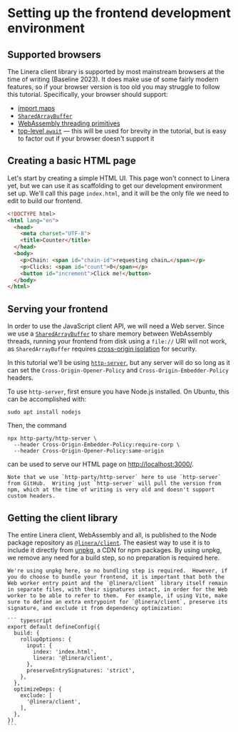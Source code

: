 # Setting up the frontend development environment

## Supported browsers

The Linera client library is supported by most mainstream browsers at
the time of writing (Baseline 2023).  It does make use of some fairly
modern features, so if your browser version is too old you may
struggle to follow this tutorial.  Specifically, your browser should
support:

- [import maps](https://caniuse.com/import-maps)
- [`SharedArrayBuffer`](https://caniuse.com/sharedarraybuffer)
- [WebAssembly threading primitives](https://caniuse.com/wasm-threads)
- [top-level
  `await`](https://caniuse.com/mdn-javascript_operators_await_top_level)
  — this will be used for brevity in the tutorial, but is easy to
  factor out if your browser doesn't support it

## Creating a basic HTML page

Let's start by creating a simple HTML UI.  This page won't connect to
Linera yet, but we can use it as scaffolding to get our development
environment set up.  We'll call this page `index.html`, and it will be
the only file we need to edit to build our frontend.

``` html
<!DOCTYPE html>
<html lang="en">
  <head>
    <meta charset="UTF-8">
    <title>Counter</title>
  </head>
  <body>
    <p>Chain: <span id="chain-id">requesting chain…</span></p>
    <p>Clicks: <span id="count">0</span></p>
    <button id="increment">Click me!</button>
  </body>
</html>
```

## Serving your frontend

In order to use the JavaScript client API, we will need a Web server.
Since we use a
[`SharedArrayBuffer`](https://developer.mozilla.org/en-US/docs/Web/JavaScript/Reference/Global_Objects/SharedArrayBuffer)
to share memory between WebAssembly threads, running your frontend
from disk using a `file://` URI will not work, as `SharedArrayBuffer`
requires [cross-origin
isolation](https://developer.mozilla.org/en-US/docs/Web/API/Window/crossOriginIsolated)
for security.

In this tutorial we'll be using
[`http-server`](https://github.com/http-party/http-server), but any
server will do so long as it can set the `Cross-Origin-Opener-Policy`
and `Cross-Origin-Embedder-Policy` headers.

To use `http-server`, first ensure you have Node.js installed.  On
Ubuntu, this can be accomplished with:

``` shellsession
sudo apt install nodejs
```

Then, the command

``` shellsession
npx http-party/http-server \
  --header Cross-Origin-Embedder-Policy:require-corp \
  --header Cross-Origin-Opener-Policy:same-origin
```

can be used to serve our HTML page on <http://localhost:3000/>.

~~~admonish info
Note that we use `http-party/http-server` here to use `http-server`
from GitHub.  Writing just `http-server` will pull the version from
npm, which at the time of writing is very old and doesn't support
custom headers.
~~~

## Getting the client library

The entire Linera client, WebAssembly and all, is published to the
Node package repository as
[`@linera/client`](https://www.npmjs.com/package/@linera/client).  The
easiest way to use it is to include it directly from
[unpkg](https://unpkg.com/), a CDN for npm packages.  By using unpkg,
we remove any need for a build step, so no preparation is required
here.

~~~admonish warning title="A note on bundlers"
We're using unpkg here, so no bundling step is required.  However, if
you do choose to bundle your frontend, it is important that both the
Web worker entry point and the `@linera/client` library itself remain
in separate files, with their signatures intact, in order for the Web
worker to be able to refer to them.  For example, if using Vite, make
sure to define an extra entrypoint for `@linera/client`, preserve its
signature, and exclude it from dependency optimization:

``` typescript
export default defineConfig({
  build: {
    rollupOptions: {
      input: {
        index: 'index.html',
        linera: '@linera/client',
      },
      preserveEntrySignatures: 'strict',
    },
  },
  optimizeDeps: {
    exclude: [
      '@linera/client',
    ],
  },
})
```
~~~
